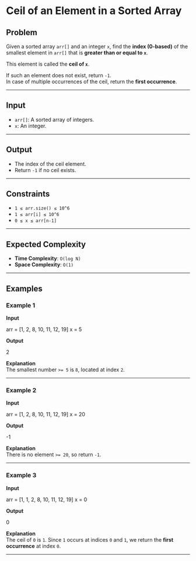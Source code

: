 # Ceil of an Element in a Sorted Array

## Problem
Given a sorted array `arr[]` and an integer `x`, find the **index (0-based)** of the smallest element in `arr[]` that is **greater than or equal to `x`**.  

This element is called the **ceil of `x`**.  

If such an element does not exist, return `-1`.  
In case of multiple occurrences of the ceil, return the **first occurrence**.

---

## Input
- `arr[]`: A sorted array of integers.  
- `x`: An integer.  

---

## Output
- The index of the ceil element.  
- Return `-1` if no ceil exists.  

---

## Constraints
- `1 ≤ arr.size() ≤ 10^6`  
- `1 ≤ arr[i] ≤ 10^6`  
- `0 ≤ x ≤ arr[n-1]`  

---

## Expected Complexity
- **Time Complexity**: `O(log N)`  
- **Space Complexity**: `O(1)`  

---

## Examples

### Example 1
**Input**  

arr = [1, 2, 8, 10, 11, 12, 19]
x = 5

**Output**  

2

**Explanation**  
The smallest number `>= 5` is `8`, located at index `2`.

---

### Example 2
**Input**  

arr = [1, 2, 8, 10, 11, 12, 19]
x = 20

**Output**  

-1

**Explanation**  
There is no element `>= 20`, so return `-1`.

---

### Example 3
**Input**  

arr = [1, 1, 2, 8, 10, 11, 12, 19]
x = 0

**Output**  

0

**Explanation**  
The ceil of `0` is `1`. Since `1` occurs at indices `0` and `1`, we return the **first occurrence** at index `0`.

---
